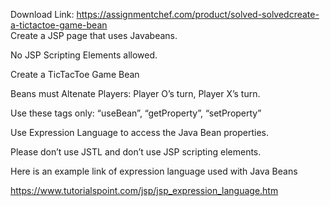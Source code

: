 Download Link: https://assignmentchef.com/product/solved-solvedcreate-a-tictactoe-game-bean
<br>
Create a JSP page that uses Javabeans.

No JSP Scripting Elements allowed.

Create a TicTacToe Game Bean

Beans must Altenate Players: Player O’s turn, Player X’s turn.

Use these tags only: “useBean”, “getProperty”, “setProperty”

Use Expression Language to access the Java Bean properties.

Please don’t use JSTL and don’t use JSP scripting elements.

Here is an example link of expression language used with Java Beans

https://www.tutorialspoint.com/jsp/jsp_expression_language.htm